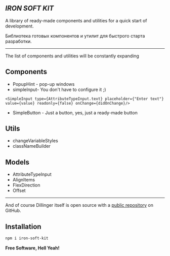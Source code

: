 ## _IRON SOFT KIT_

A library of ready-made components and utilities for a quick start of development.

Библиотека готовых компонентов и утилит для быстрого старта разработки.

---

The list of components and utilities will be constantly expanding

## Components

- PopupHint - pop-up windows
- simpleInput- You don't have to configure it ;)

```
<SimpleInput type={AttributeTypeInput.text} placeholder={"Enter text"} value={value} readonly={false} onChange={didOnChange}/>
```

- SimpleButton - Just a button, yes, just a ready-made button

## Utils

- changeVariableStyles
- classNameBuilder

## Models

- AttributeTypeInput
- AlignItems
- FlexDirection
- Offset

---

And of course Dillinger itself is open source with a [public repository](https://github.com/nomad-lab-sketch/iron-soft-kit)
on GitHub.

## Installation

```sh
npm i iron-soft-kit
```

**Free Software, Hell Yeah!**
